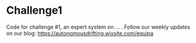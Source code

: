 # Challenge1
Code for challenge #1, an expert system on ... . 
Follow our weekly updates on our blog: https://autonomousdrifting.wixsite.com/equipa
